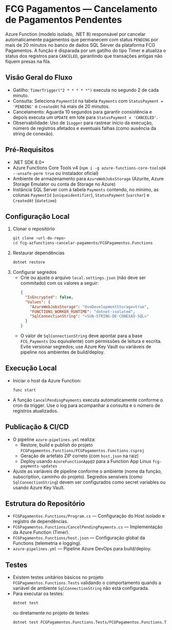 # FCG Pagamentos — Cancelamento de Pagamentos Pendentes

Azure Function (modelo isolado, .NET 8) responsável por cancelar automaticamente pagamentos que permanecem com status `PENDING` por mais de 20 minutos no banco de dados SQL Server da plataforma FCG Pagamentos. A função é disparada por um gatilho do tipo Timer e atualiza o status dos registros para `CANCELED`, garantindo que transações antigas não fiquem presas na fila.

## Visão Geral do Fluxo
- Gatilho: `TimerTrigger("2 * * * * *")` executa no segundo 2 de cada minuto.
- Consulta: Seleciona `PaymentId` na tabela `Payments` com `StatusPayment = 'PENDING'` e `CreatedAt` há mais de 20 minutos.
- Cancelamento: Aguarda 10 segundos para garantir consistência e depois executa um `UPDATE` em lote para `StatusPayment = 'CANCELED'`.
- Observabilidade: Uso de `ILogger` para rastrear início da execução, número de registros afetados e eventuais falhas (como ausência da string de conexão).

## Pré-Requisitos
- .NET SDK 8.0+
- Azure Functions Core Tools v4 (`npm i -g azure-functions-core-tools@4 --unsafe-perm true` ou instalador oficial)
- Ambiente de armazenamento para `AzureWebJobsStorage` (Azurite, Azure Storage Emulator ou conta de Storage no Azure)
- Instância SQL Server com a tabela `Payments` contendo, no mínimo, as colunas `PaymentId` (`uniqueidentifier`), `StatusPayment` (`varchar`) e `CreatedAt` (`datetime`)

## Configuração Local
1. Clonar o repositório
   ```bash
   git clone <url-do-repo>
   cd fcg-azfunctions-cancelar-pagamento/FCGPagamentos.Functions
   ```
2. Restaurar dependências
   ```bash
   dotnet restore
   ```
3. Configurar segredos
   - Crie ou ajuste o arquivo `local.settings.json` (não deve ser commitado) com os valores a seguir:
     ```json
     {
       "IsEncrypted": false,
       "Values": {
         "AzureWebJobsStorage": "UseDevelopmentStorage=true",
         "FUNCTIONS_WORKER_RUNTIME": "dotnet-isolated",
         "SqlConnectionString": "<SUA-STRING-DE-CONEXAO-SQL>"
       }
     }
     ```
   - O valor de `SqlConnectionString` deve apontar para a base `FCG_Payments` (ou equivalente) com permissões de leitura e escrita. Evite versionar segredos; use Azure Key Vault ou variáveis de pipeline nos ambientes de build/deploy.

## Execução Local
- Iniciar o host da Azure Function:
  ```bash
  func start
  ```
- A função `CancelPendingPayments` executa automaticamente conforme o cron da trigger. Use o log para acompanhar a consulta e o número de registros atualizados.

## Publicação & CI/CD
- O pipeline `azure-pipelines.yml` realiza:
  - Restore, build e publish do projeto `FCGPagamentos.Functions/FCGPagamentos.Functions.csproj`
  - Geração de artefato ZIP correto (com `host.json` na raiz)
  - Deploy usando `AzureFunctionApp@2` para a Function App Linux `fcg-payments-updates`
- Ajuste as variáveis de pipeline conforme o ambiente (nome da função, subscription, caminho do projeto). Segredos sensíveis (como `SqlConnectionString`) devem ser configurados como secret variables ou usando Azure Key Vault.

## Estrutura do Repositório
- `FCGPagamentos.Functions/Program.cs` — Configuração do Host isolado e registro de dependências.
- `FCGPagamentos.Functions/CancelPendingPayments.cs` — Implementação da Azure Function (Timer).
- `FCGPagamentos.Functions/host.json` — Configuração global da Functions (telemetria e logging).
- `azure-pipelines.yml` — Pipeline Azure DevOps para build/deploy.

## Testes
- Existem testes unitários básicos no projeto `FCGPagamentos.Functions.Tests` validando o comportamento quando a variável de ambiente `SqlConnectionString` não está configurada.
- Para executar os testes:
  ```bash
  dotnet test
  ```
  ou diretamente no projeto de testes:
  ```bash
  dotnet test FCGPagamentos.Functions.Tests/FCGPagamentos.Functions.Tests.csproj
  ```


